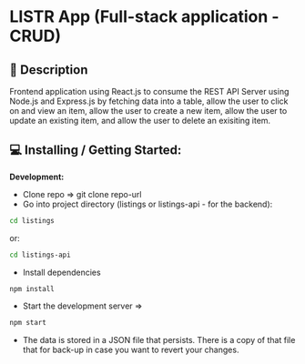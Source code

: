 # LISTR App (Full-stack application - CRUD)

## 📝 Description

Frontend application using React.js to consume the REST API Server using Node.js and Express.js by fetching data into a table, allow the user to click on and view an item, allow the user to create a new item, allow the user to update an existing item, and allow the user to delete an exisiting item.

## 💻 Installing / Getting Started: <br>

**Development:**

- Clone repo => git clone repo-url
- Go into project directory (listings or listings-api - for the backend):

```bash
cd listings
```

or:

```bash
cd listings-api
```

- Install dependencies

```bash
npm install
```

- Start the development server =>

```bash
npm start
```

- The data is stored in a JSON file that persists. There is a copy of that file that for back-up in case you want to revert your changes.
